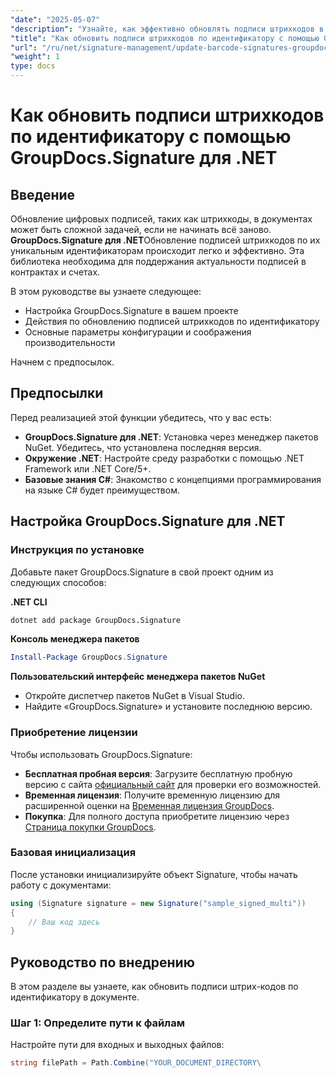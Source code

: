 ```yaml
---
"date": "2025-05-07"
"description": "Узнайте, как эффективно обновлять подписи штрихкодов в документах с помощью GroupDocs.Signature для .NET. Следуйте нашему пошаговому руководству по управлению подписями."
"title": "Как обновить подписи штрихкодов по идентификатору с помощью GroupDocs.Signature для .NET"
"url": "/ru/net/signature-management/update-barcode-signatures-groupdocs-signature-net/"
"weight": 1
type: docs
---
```

# Как обновить подписи штрихкодов по идентификатору с помощью GroupDocs.Signature для .NET

## Введение
Обновление цифровых подписей, таких как штрихкоды, в документах может быть сложной задачей, если не начинать всё заново. **GroupDocs.Signature для .NET**Обновление подписей штрихкодов по их уникальным идентификаторам происходит легко и эффективно. Эта библиотека необходима для поддержания актуальности подписей в контрактах и счетах.

В этом руководстве вы узнаете следующее:
- Настройка GroupDocs.Signature в вашем проекте
- Действия по обновлению подписей штрихкодов по идентификатору
- Основные параметры конфигурации и соображения производительности

Начнем с предпосылок.

## Предпосылки
Перед реализацией этой функции убедитесь, что у вас есть:
- **GroupDocs.Signature для .NET**: Установка через менеджер пакетов NuGet. Убедитесь, что установлена последняя версия.
- **Окружение .NET**: Настройте среду разработки с помощью .NET Framework или .NET Core/5+.
- **Базовые знания C#**: Знакомство с концепциями программирования на языке C# будет преимуществом.

## Настройка GroupDocs.Signature для .NET
### Инструкция по установке
Добавьте пакет GroupDocs.Signature в свой проект одним из следующих способов:

**.NET CLI**
```bash
dotnet add package GroupDocs.Signature
```

**Консоль менеджера пакетов**
```powershell
Install-Package GroupDocs.Signature
```

**Пользовательский интерфейс менеджера пакетов NuGet**
- Откройте диспетчер пакетов NuGet в Visual Studio.
- Найдите «GroupDocs.Signature» и установите последнюю версию.

### Приобретение лицензии
Чтобы использовать GroupDocs.Signature:
- **Бесплатная пробная версия**: Загрузите бесплатную пробную версию с сайта [официальный сайт](https://releases.groupdocs.com/signature/net/) для проверки его возможностей.
- **Временная лицензия**: Получите временную лицензию для расширенной оценки на [Временная лицензия GroupDocs](https://purchase.groupdocs.com/temporary-license/).
- **Покупка**: Для полного доступа приобретите лицензию через [Страница покупки GroupDocs](https://purchase.groupdocs.com/buy).

### Базовая инициализация
После установки инициализируйте объект Signature, чтобы начать работу с документами:

```csharp
using (Signature signature = new Signature("sample_signed_multi"))
{
    // Ваш код здесь
}
```

## Руководство по внедрению
В этом разделе вы узнаете, как обновить подписи штрих-кодов по идентификатору в документе.

### Шаг 1: Определите пути к файлам
Настройте пути для входных и выходных файлов:

```csharp
string filePath = Path.Combine("YOUR_DOCUMENT_DIRECTORY\
